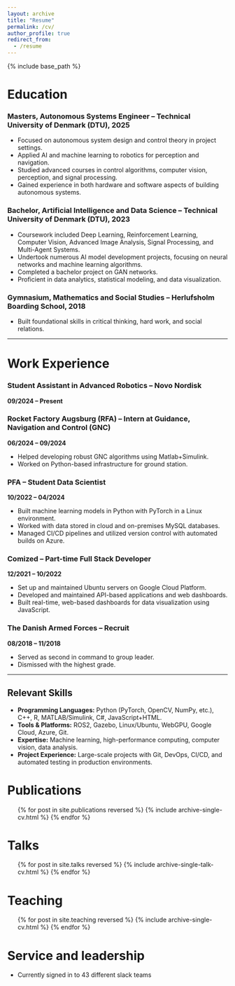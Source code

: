 ```yaml
---
layout: archive
title: "Resume"
permalink: /cv/
author_profile: true
redirect_from:
  - /resume
---
```


{% include base_path %}

<!-- Education
======
* Ph.D in Version Control Theory, GitHub University, 2018 (expected)
* M.S. in Jekyll, GitHub University, 2014
* B.S. in GitHub, GitHub University, 2012

Work experience
======
* Spring 2024: Academic Pages Collaborator
  * Github University
  * Duties includes: Updates and improvements to template
  * Supervisor: The Users

* Fall 2015: Research Assistant
  * Github University
  * Duties included: Merging pull requests
  * Supervisor: Professor Hub

* Summer 2015: Research Assistant
  * Github University
  * Duties included: Tagging issues
  * Supervisor: Professor Git
  
Skills
======
* Skill 1
* Skill 2
  * Sub-skill 2.1
  * Sub-skill 2.2
  * Sub-skill 2.3
* Skill 3 -->


Education
=========
### Masters, Autonomous Systems Engineer – Technical University of Denmark (DTU), 2025
- Focused on autonomous system design and control theory in project settings.  
- Applied AI and machine learning to robotics for perception and navigation.  
- Studied advanced courses in control algorithms, computer vision, perception, and signal processing.  
- Gained experience in both hardware and software aspects of building autonomous systems.

### Bachelor, Artificial Intelligence and Data Science – Technical University of Denmark (DTU), 2023
- Coursework included Deep Learning, Reinforcement Learning, Computer Vision, Advanced Image Analysis, Signal Processing, and Multi-Agent Systems.  
- Undertook numerous AI model development projects, focusing on neural networks and machine learning algorithms.  
- Completed a bachelor project on GAN networks.  
- Proficient in data analytics, statistical modeling, and data visualization.

### Gymnasium, Mathematics and Social Studies – Herlufsholm Boarding School, 2018
- Built foundational skills in critical thinking, hard work, and social relations.

----

Work Experience
===============

### Student Assistant in Advanced Robotics – Novo Nordisk  
**09/2024 – Present**  

### Rocket Factory Augsburg (RFA) – Intern at Guidance, Navigation and Control (GNC)  
**06/2024 – 09/2024**  
- Helped developing robust GNC algorithms using Matlab+Simulink.
- Worked on Python-based infrastructure for ground station.

### PFA – Student Data Scientist  
**10/2022 – 04/2024**  
- Built machine learning models in Python with PyTorch in a Linux environment.  
- Worked with data stored in cloud and on-premises MySQL databases.  
- Managed CI/CD pipelines and utilized version control with automated builds on Azure.

### Comized – Part-time Full Stack Developer  
**12/2021 – 10/2022**  
- Set up and maintained Ubuntu servers on Google Cloud Platform.  
- Developed and maintained API-based applications and web dashboards.  
- Built real-time, web-based dashboards for data visualization using JavaScript.

### The Danish Armed Forces – Recruit  
**08/2018 – 11/2018**  
- Served as second in command to group leader.  
- Dismissed with the highest grade.

---

## Relevant Skills

- **Programming Languages:** Python (PyTorch, OpenCV, NumPy, etc.), C++, R, MATLAB/Simulink, C#, JavaScript+HTML.  
- **Tools & Platforms:** ROS2, Gazebo, Linux/Ubuntu, WebGPU, Google Cloud, Azure, Git.  
- **Expertise:** Machine learning, high-performance computing, computer vision, data analysis.  
- **Project Experience:** Large-scale projects with Git, DevOps, CI/CD, and automated testing in production environments.


Publications
======
  <ul>{% for post in site.publications reversed %}
    {% include archive-single-cv.html %}
  {% endfor %}</ul>
  
Talks
======
  <ul>{% for post in site.talks reversed %}
    {% include archive-single-talk-cv.html  %}
  {% endfor %}</ul>
  
Teaching
======
  <ul>{% for post in site.teaching reversed %}
    {% include archive-single-cv.html %}
  {% endfor %}</ul>
  
Service and leadership
======
* Currently signed in to 43 different slack teams
